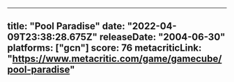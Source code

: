 
---
title: "Pool Paradise"
date: "2022-04-09T23:38:28.675Z"
releaseDate: "2004-06-30"
platforms: ["gcn"]
score: 76
metacriticLink: "https://www.metacritic.com/game/gamecube/pool-paradise"
---
